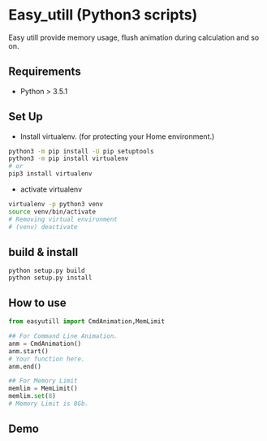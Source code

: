 # Easy_utill (Python3 scripts)
Easy utill provide memory usage, flush animation during calculation and so on.

## Requirements
* Python > 3.5.1

## Set Up
* Install virtualenv. (for protecting your Home environment.)
```bash
python3 -m pip install -U pip setuptools
python3 -m pip install virtualenv
# or
pip3 install virtualenv
```
* activate virtualenv
```bash
virtualenv -p python3 venv
source venv/bin/activate
# Removing virtual environment
# (venv) deactivate 
```

## build & install
```
python setup.py build
python setup.py install
```

## How to use
```python
from easyutill import CmdAnimation,MemLimit

## For Command Line Animation.
anm = CmdAnimation()
anm.start()
# Your function here.
anm.end()

## For Memory Limit 
memlim = MemLimit()
memlim.set(8)
# Memory Limit is 8Gb.

```

## Demo



